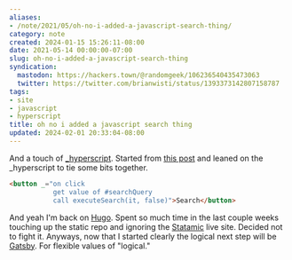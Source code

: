 ```yaml
---
aliases:
- /note/2021/05/oh-no-i-added-a-javascript-search-thing/
category: note
created: 2024-01-15 15:26:11-08:00
date: 2021-05-14 00:00:00-07:00
slug: oh-no-i-added-a-javascript-search-thing
syndication:
  mastodon: https://hackers.town/@randomgeek/106236540435473063
  twitter: https://twitter.com/brianwisti/status/1393373142807158787
tags:
- site
- javascript
- hyperscript
title: oh no i added a javascript search thing
updated: 2024-02-01 20:33:04-08:00
---
```


And a touch of [\_hyperscript](https://hyperscript.org/).
Started from [this post](https://makewithhugo.com/add-search-to-a-hugo-site/) and leaned on the \_hyperscript to tie some bits together.

````html
<button _="on click
           get value of #searchQuery
           call executeSearch(it, false)">Search</button>

````

And yeah I'm back on [Hugo](../../../card/Hugo.md). Spent so much time in the last couple weeks touching up the static repo and ignoring the [Statamic](../../../card/Statamic.md) live site. Decided not to fight it. Anyways, now that I started clearly the logical next step will be [Gatsby](../../../card/Gatsby.md). For flexible values of "logical."